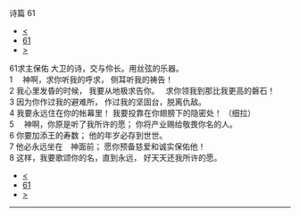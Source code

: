 ﻿





 诗篇 61




* [<](bible/PSA060.md)
* [61](bible/PSA.md)
* [>](bible/PSA062.md)



 
61求主保佑 大卫的诗，交与伶长。用丝弦的乐器。  
1 　神啊，求你听我的呼求， 侧耳听我的祷告！  
2 我心里发昏的时候， 我要从地极求告你。    求你领我到那比我更高的磐石！  
3 因为你作过我的避难所， 作过我的坚固台，脱离仇敌。  
4 我要永远住在你的帐幕里！ 我要投靠在你翅膀下的隐密处！ （细拉）   
5 　神啊，你原是听了我所许的愿； 你将产业赐给敬畏你名的人。     
6 你要加添王的寿数； 他的年岁必存到世世。  
7 他必永远坐在　神面前； 愿你预备慈爱和诚实保佑他！     
8 这样，我要歌颂你的名，直到永远， 好天天还我所许的愿。 
* [<](bible/PSA060.md)
* [61](bible/PSA.md)
* [>](bible/PSA062.md)





---









